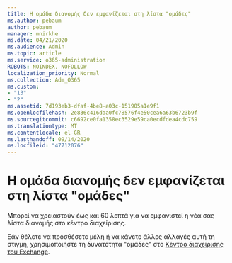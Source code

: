 ```yaml
---
title: Η ομάδα διανομής δεν εμφανίζεται στη λίστα "ομάδες"
ms.author: pebaum
author: pebaum
manager: mnirkhe
ms.date: 04/21/2020
ms.audience: Admin
ms.topic: article
ms.service: o365-administration
ROBOTS: NOINDEX, NOFOLLOW
localization_priority: Normal
ms.collection: Adm_O365
ms.custom:
- "13"
- "2"
ms.assetid: 7d193eb3-dfaf-4be8-a03c-151905a1e9f1
ms.openlocfilehash: 2e836c416daa0fc78576f4e50cea6a63b6723b9f
ms.sourcegitcommit: c6692ce0fa1358ec3529e59ca0ecdfdea4cdc759
ms.translationtype: MT
ms.contentlocale: el-GR
ms.lasthandoff: 09/14/2020
ms.locfileid: "47712076"
---
```

# <a name="distribution-group-not-showing-in-groups-list"></a>Η ομάδα διανομής δεν εμφανίζεται στη λίστα "ομάδες"

Μπορεί να χρειαστούν έως και 60 λεπτά για να εμφανιστεί η νέα σας λίστα διανομής στο κέντρο διαχείρισης.
  
Εάν θέλετε να προσθέσετε μέλη ή να κάνετε άλλες αλλαγές αυτή τη στιγμή, χρησιμοποιήστε τη δυνατότητα "ομάδες" στο [Κέντρο διαχείρισης του Exchange](https://outlook.office365.com/ecp/?rfr=Admin_o365&amp;exsvurl=1).
  